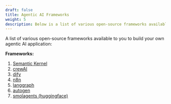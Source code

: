 ```yaml
---
draft: false
title: Agentic AI Frameworks
weight: 5
description: Below is a list of various open-source frameworks available to you to build your own agentic AI application.
---
```

A list of various open-source frameworks available to you to build your own agentic AI application:
<!-- more -->

**Frameworks:**
1. [Semantic Kernel](https://github.com/microsoft/semantic-kernel)
2. [crewAI](https://docs.crewai.com/tools/pdfsearchtool)
3. [dify](https://github.com/langgenius/dify)
4. [n8n](https://n8n.io/integrations/agent/)
5. [langgraph](https://langchain-ai.github.io/langgraph/tutorials/introduction/)
6. [autogen](https://microsoft.github.io/autogen/stable/)
7. [smolagents (huggingface)](https://huggingface.co/docs/smolagents/en/index)